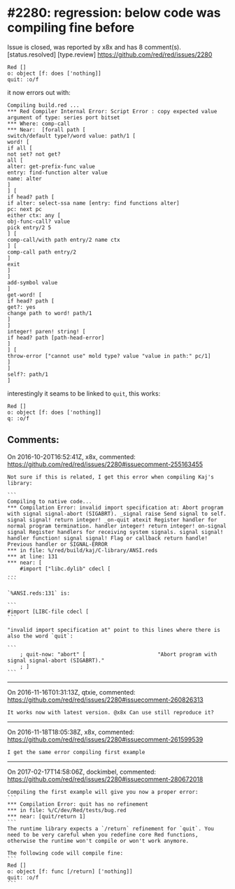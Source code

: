 
#2280: regression: below code was compiling fine before
================================================================================
Issue is closed, was reported by x8x and has 8 comment(s).
[status.resolved] [type.review]
<https://github.com/red/red/issues/2280>

```
Red []
o: object [f: does ['nothing]]
quit: :o/f
```

it now errors out with:

```
Compiling build.red ...
*** Red Compiler Internal Error: Script Error : copy expected value argument of type: series port bitset 
*** Where: comp-call 
*** Near:  [forall path [
switch/default type?/word value: path/1 [
word! [
if all [
not set? not get? 
all [
alter: get-prefix-func value 
entry: find-function alter value 
name: alter
]
] [
if head? path [
if alter: select-ssa name [entry: find functions alter] 
pc: next pc 
either ctx: any [
obj-func-call? value 
pick entry/2 5
] [
comp-call/with path entry/2 name ctx
] [
comp-call path entry/2
] 
exit
]
] 
add-symbol value
] 
get-word! [
if head? path [
get?: yes 
change path to word! path/1
]
] 
integer! paren! string! [
if head? path [path-head-error]
]
] [
throw-error ["cannot use" mold type? value "value in path:" pc/1]
]
] 
self?: path/1
] 
```

interestingly it seams to be linked to `quit`, this works:

```
Red []
o: object [f: does ['nothing]]
q: :o/f
```



Comments:
--------------------------------------------------------------------------------

On 2016-10-20T16:52:41Z, x8x, commented:
<https://github.com/red/red/issues/2280#issuecomment-255163455>

    Not sure if this is related, I get this error when compiling Kaj's library:
    
    ```
    Compiling to native code...
    *** Compilation Error: invalid import specification at: Abort program with signal signal-abort (SIGABRT). _signal raise Send signal to self. signal signal! return integer! _on-quit atexit Register handler for normal program termination. handler integer! return integer! on-signal signal Register handlers for receiving system signals. signal signal! handler function! signal signal! Flag or callback return handle! Previous handler or SIGNAL-ERROR 
    *** in file: %/red/build/kaj/C-library/ANSI.reds 
    *** at line: 131 
    *** near: [
        #import ["libc.dylib" cdecl [
    ...
    ```
    
    `%ANSI.reds:131` is:
    
    ```
    #import [LIBC-file cdecl [
    ```
    
    "invalid import specification at" point to this lines where there is also the word `quit`:
    
    ```
        ; quit-now: "abort" [                       "Abort program with signal signal-abort (SIGABRT)."
        ; ]
    ```

--------------------------------------------------------------------------------

On 2016-11-16T01:31:13Z, qtxie, commented:
<https://github.com/red/red/issues/2280#issuecomment-260826313>

    It works now with latest version. @x8x Can use still reproduce it?

--------------------------------------------------------------------------------

On 2016-11-18T18:05:38Z, x8x, commented:
<https://github.com/red/red/issues/2280#issuecomment-261599539>

    I get the same error compiling first example

--------------------------------------------------------------------------------

On 2017-02-17T14:58:06Z, dockimbel, commented:
<https://github.com/red/red/issues/2280#issuecomment-280672018>

    Compiling the first example will give you now a proper error:
    ```
    *** Compilation Error: quit has no refinement
    *** in file: %/C/dev/Red/tests/bug.red
    *** near: [quit/return 1]
    ```
    The runtime library expects a `/return` refinement for `quit`. You need to be very careful when you redefine core Red functions, otherwise the runtime won't compile or won't work anymore.
    
    The following code will compile fine:
    ```
    Red []
    o: object [f: func [/return] ['nothing]]
    quit: :o/f
    ```

